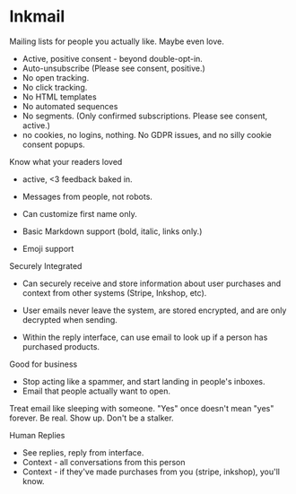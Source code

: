 
# Inkmail
Mailing lists for people you actually like.  Maybe even love.

- Active, positive consent - beyond double-opt-in.
- Auto-unsubscribe  (Please see consent, positive.)
- No open tracking.
- No click tracking.
- No HTML templates
- No automated sequences
- No segments.  (Only confirmed subscriptions. Please see consent, active.)
- no cookies, no logins, nothing.  No GDPR issues, and no silly cookie consent popups.

Know what your readers loved
- active, <3 feedback baked in.


- Messages from people, not robots.
- Can customize first name only.
- Basic Markdown support (bold, italic, links only.)
- Emoji support

Securely Integrated
- Can securely receive and store information about user purchases and context from other systems (Stripe, Inkshop, etc).
- User emails never leave the system, are stored encrypted, and are only decrypted when sending.

- Within the reply interface, can use email to look up if a person has purchased products.

Good for business
- Stop acting like a spammer, and start landing in people's inboxes.
- Email that people actually want to open.

Treat email like sleeping with someone.  "Yes" once doesn't mean "yes" forever.
Be real.
Show up.
Don't be a stalker.

Human Replies
- See replies, reply from interface.
- Context - all conversations from this person
- Context - if they've made purchases from you (stripe, inkshop), you'll know.

